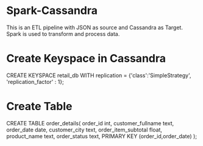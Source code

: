 # Spark-Cassandra
This is an ETL pipeline with JSON as source and Cassandra as Target. Spark is used to transform and process data.

# Create Keyspace in Cassandra
CREATE KEYSPACE retail_db
WITH replication = {'class':'SimpleStrategy', 'replication_factor' : 1};

# Create Table
CREATE TABLE order_details(
   order_id int,
   customer_fullname text,
   order_date date,
   customer_city text,
   order_item_subtotal float,
   product_name text,
   order_status text,
   PRIMARY KEY (order_id,order_date)
   );
